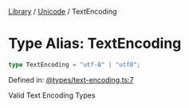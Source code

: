 <!-- markdownlint-disable -->
<!-- cspell: disable -->
[Library](../index.md) / [Unicode](./index.md) / TextEncoding

# Type Alias: TextEncoding

```ts
type TextEncoding = "utf-8" | "utf8";
```

Defined in: [@types/text-encoding.ts:7](https://github.com/technobuddha/library/blob/main/src/@types/text-encoding.ts#L7)

Valid Text Encoding Types


